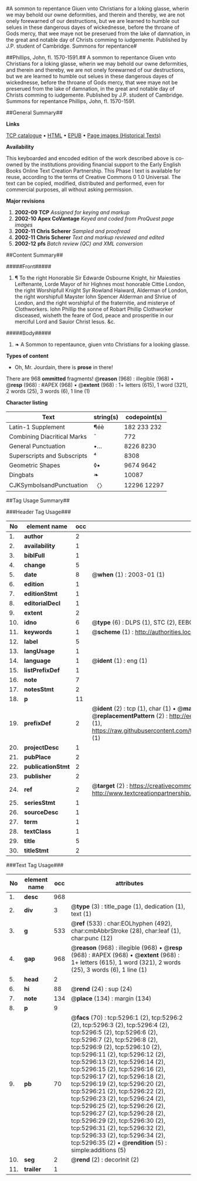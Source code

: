 #A sommon to repentance Giuen vnto Christians for a loking glasse, wherin we may behold our owne deformities, and therein and thereby, we are not onely forewarned of our destructions, but we are learned to humble out selues in these dangerous dayes of wickednesse, before the throane of Gods mercy, that wee maye not be preserued from the lake of damnation, in the great and notable day of Christs comming to iudgemente. Published by J.P. student of Cambridge. Summons for repentance#

##Phillips, John, fl. 1570-1591.##
A sommon to repentance Giuen vnto Christians for a loking glasse, wherin we may behold our owne deformities, and therein and thereby, we are not onely forewarned of our destructions, but we are learned to humble out selues in these dangerous dayes of wickednesse, before the throane of Gods mercy, that wee maye not be preserued from the lake of damnation, in the great and notable day of Christs comming to iudgemente. Published by J.P. student of Cambridge.
Summons for repentance
Phillips, John, fl. 1570-1591.

##General Summary##

**Links**

[TCP catalogue](http://www.ota.ox.ac.uk/tcp/)  • 
[HTML](http://tei.it.ox.ac.uk/tcp/Texts-HTML/free/A09/A09595.html)  • 
[EPUB](http://tei.it.ox.ac.uk/tcp/Texts-EPUB/free/A09/A09595.epub) • 
[Page images (Historical Texts)](https://data.historicaltexts.jisc.ac.uk/view?pubId=eebo-99840766e&pageId=eebo-99840766e-5296-1)

**Availability**

This keyboarded and encoded edition of the
	       work described above is co-owned by the institutions
	       providing financial support to the Early English Books
	       Online Text Creation Partnership. This Phase I text is
	       available for reuse, according to the terms of Creative
	       Commons 0 1.0 Universal. The text can be copied,
	       modified, distributed and performed, even for
	       commercial purposes, all without asking permission.

**Major revisions**

1. __2002-09__ __TCP__ *Assigned for keying and markup*
1. __2002-10__ __Apex CoVantage__ *Keyed and coded from ProQuest page images*
1. __2002-11__ __Chris Scherer__ *Sampled and proofread*
1. __2002-11__ __Chris Scherer__ *Text and markup reviewed and edited*
1. __2002-12__ __pfs__ *Batch review (QC) and XML conversion*

##Content Summary##

#####Front#####

1. ¶ To the right Honorable Sir Edwarde Osbourne Knight, hir Maiesties Leiftenante, Lorde Mayor of hir Highnes most honorable Cittie London, the right Worshipfull Knight Syr Rowland Haiward, Alderman of London, the right worshipfull Mayster Iohn Spencer Alderman and Shriue of London, and the right worshipful of the fraternitie, and misterye of Clothworkers. Iohn Phillip the sonne of Robart Phillip Clothworker disceased, wisheth the feare of God, peace and prosperitie in our merciful Lord and Sauior Christ Iesus. &c.

#####Body#####

1. ❧ A Sommon to repentaunce, giuen vnto Christians for a looking glasse.

**Types of content**

  * Oh, Mr. Jourdain, there is **prose** in there!

There are 968 **ommitted** fragments! 
 @__reason__ (968) : illegible (968)  •  @__resp__ (968) : #APEX (968)  •  @__extent__ (968) : 1+ letters (615), 1 word (321), 2 words (25), 3 words (6), 1 line (1)

**Character listing**


|Text|string(s)|codepoint(s)|
|---|---|---|
|Latin-1 Supplement|¶éè|182 233 232|
|Combining             Diacritical Marks|̄|772|
|General Punctuation|•…|8226 8230|
|Superscripts             and Subscripts|⁴|8308|
|Geometric Shapes|◊▪|9674 9642|
|Dingbats|❧|10087|
|CJKSymbolsandPunctuation|〈〉|12296 12297|

##Tag Usage Summary##

###Header Tag Usage###

|No|element name|occ|attributes|
|---|---|---|---|
|1.|__author__|2||
|2.|__availability__|1||
|3.|__biblFull__|1||
|4.|__change__|5||
|5.|__date__|8| @__when__ (1) : 2003-01 (1)|
|6.|__edition__|1||
|7.|__editionStmt__|1||
|8.|__editorialDecl__|1||
|9.|__extent__|2||
|10.|__idno__|6| @__type__ (6) : DLPS (1), STC (2), EEBO-CITATION (1), PROQUEST (1), VID (1)|
|11.|__keywords__|1| @__scheme__ (1) : http://authorities.loc.gov/ (1)|
|12.|__label__|5||
|13.|__langUsage__|1||
|14.|__language__|1| @__ident__ (1) : eng (1)|
|15.|__listPrefixDef__|1||
|16.|__note__|7||
|17.|__notesStmt__|2||
|18.|__p__|11||
|19.|__prefixDef__|2| @__ident__ (2) : tcp (1), char (1)  •  @__matchPattern__ (2) : ([0-9\-]+):([0-9IVX]+) (1), (.+) (1)  •  @__replacementPattern__ (2) : http://eebo.chadwyck.com/downloadtiff?vid=$1&page=$2 (1), https://raw.githubusercontent.com/textcreationpartnership/Texts/master/tcpchars.xml#$1 (1)|
|20.|__projectDesc__|1||
|21.|__pubPlace__|2||
|22.|__publicationStmt__|2||
|23.|__publisher__|2||
|24.|__ref__|2| @__target__ (2) : https://creativecommons.org/publicdomain/zero/1.0/ (1), http://www.textcreationpartnership.org/docs/. (1)|
|25.|__seriesStmt__|1||
|26.|__sourceDesc__|1||
|27.|__term__|1||
|28.|__textClass__|1||
|29.|__title__|5||
|30.|__titleStmt__|2||


###Text Tag Usage###

|No|element name|occ|attributes|
|---|---|---|---|
|1.|__desc__|968||
|2.|__div__|3| @__type__ (3) : title_page (1), dedication (1), text (1)|
|3.|__g__|533| @__ref__ (533) : char:EOLhyphen (492), char:cmbAbbrStroke (28), char:leaf (1), char:punc (12)|
|4.|__gap__|968| @__reason__ (968) : illegible (968)  •  @__resp__ (968) : #APEX (968)  •  @__extent__ (968) : 1+ letters (615), 1 word (321), 2 words (25), 3 words (6), 1 line (1)|
|5.|__head__|2||
|6.|__hi__|88| @__rend__ (24) : sup (24)|
|7.|__note__|134| @__place__ (134) : margin (134)|
|8.|__p__|9||
|9.|__pb__|70| @__facs__ (70) : tcp:5296:1 (2), tcp:5296:2 (2), tcp:5296:3 (2), tcp:5296:4 (2), tcp:5296:5 (2), tcp:5296:6 (2), tcp:5296:7 (2), tcp:5296:8 (2), tcp:5296:9 (2), tcp:5296:10 (2), tcp:5296:11 (2), tcp:5296:12 (2), tcp:5296:13 (2), tcp:5296:14 (2), tcp:5296:15 (2), tcp:5296:16 (2), tcp:5296:17 (2), tcp:5296:18 (2), tcp:5296:19 (2), tcp:5296:20 (2), tcp:5296:21 (2), tcp:5296:22 (2), tcp:5296:23 (2), tcp:5296:24 (2), tcp:5296:25 (2), tcp:5296:26 (2), tcp:5296:27 (2), tcp:5296:28 (2), tcp:5296:29 (2), tcp:5296:30 (2), tcp:5296:31 (2), tcp:5296:32 (2), tcp:5296:33 (2), tcp:5296:34 (2), tcp:5296:35 (2)  •  @__rendition__ (5) : simple:additions (5)|
|10.|__seg__|2| @__rend__ (2) : decorInit (2)|
|11.|__trailer__|1||
